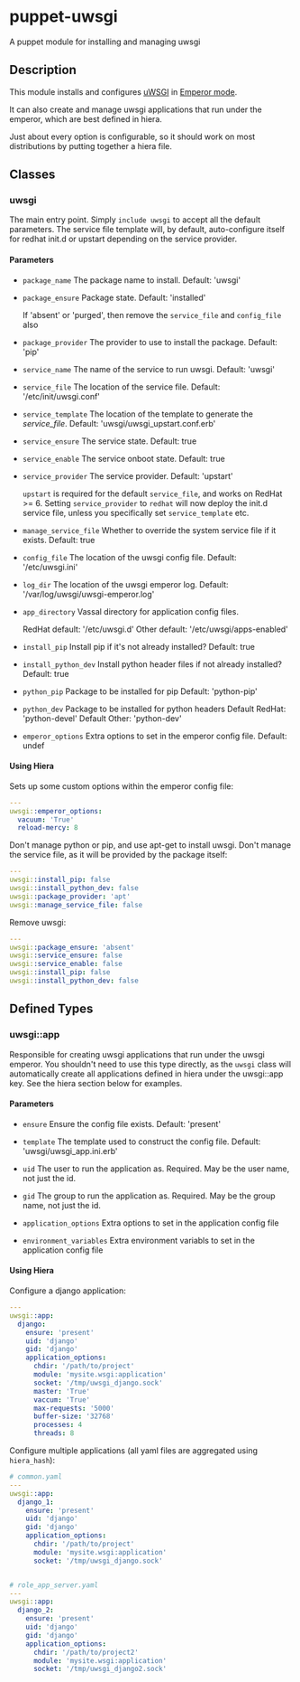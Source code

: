 puppet-uwsgi
============

A puppet module for installing and managing uwsgi

## Description

This module installs and configures [uWSGI](http://uwsgi-docs.readthedocs.org)
in [Emperor mode](http://uwsgi-docs.readthedocs.org/en/latest/Emperor.html).

It can also create and manage uwsgi applications that run under the emperor,
which are best defined in hiera.

Just about every option is configurable, so it should work on most distributions
by putting together a hiera file.

## Classes

### uwsgi

The main entry point. Simply ``include uwsgi`` to accept all the default
parameters. The service file template will, by default, auto-configure itself for
redhat init.d or upstart depending on the service provider.

#### Parameters

* `package_name`
   The package name to install.
   Default: 'uwsgi'

* `package_ensure`
   Package state.
   Default: 'installed'

   If 'absent' or 'purged', then remove the `service_file` and `config_file`
   also

* `package_provider`
   The provider to use to install the package.
   Default: 'pip'

* `service_name`
   The name of the service to run uwsgi.
   Default: 'uwsgi'

* `service_file`
   The location of the service file.
   Default: '/etc/init/uwsgi.conf'

* `service_template`
   The location of the template to generate the *service_file*.
   Default: 'uwsgi/uwsgi_upstart.conf.erb'

* `service_ensure`
   The service state.
   Default: true

* `service_enable`
   The service onboot state.
   Default: true

* `service_provider`
   The service provider.
   Default: 'upstart'

   `upstart` is required for the default `service_file`, and
   works on RedHat >= 6. Setting `service_provider` to `redhat`
   will now deploy the init.d service file, unless you specifically
   set `service_template` etc.

* `manage_service_file`
   Whether to override the system service file if it exists.
   Default: true

* `config_file`
   The location of the uwsgi config file.
   Default: '/etc/uwsgi.ini'

* `log_dir`
   The location of the uwsgi emperor log.
   Default: '/var/log/uwsgi/uwsgi-emperor.log'

* `app_directory`
   Vassal directory for application config files.

   RedHat default: '/etc/uwsgi.d'
   Other default: '/etc/uwsgi/apps-enabled'

* `install_pip`
   Install pip if it's not already installed?
   Default: true

* `install_python_dev`
   Install python header files if not already installed?
   Default: true

* `python_pip`
   Package to be installed for pip
   Default: 'python-pip'

* `python_dev`
   Package to be installed for python headers
   Default RedHat: 'python-devel'
   Default Other: 'python-dev'

* `emperor_options`
   Extra options to set in the emperor config file. Default: undef

#### Using Hiera

Sets up some custom options within the emperor config file:

```yaml
---
uwsgi::emperor_options:
  vacuum: 'True'
  reload-mercy: 8
```

Don't manage python or pip, and use apt-get to install uwsgi. Don't manage
the service file, as it will be provided by the package itself:

```yaml
---
uwsgi::install_pip: false
uwsgi::install_python_dev: false
uwsgi::package_provider: 'apt'
uwsgi::manage_service_file: false
```

Remove uwsgi:

```yaml
---
uwsgi::package_ensure: 'absent'
uwsgi::service_ensure: false
uwsgi::service_enable: false
uwsgi::install_pip: false
uwsgi::install_python_dev: false
```

## Defined Types

### uwsgi::app

Responsible for creating uwsgi applications that run under the uwsgi emperor.
You shouldn't need to use this type directly, as the `uwsgi` class will
automatically create all applications defined in hiera under the uwsgi::app
key. See the hiera section below for examples.

#### Parameters

* `ensure`
   Ensure the config file exists. Default: 'present'

* `template`
   The template used to construct the config file.
   Default: 'uwsgi/uwsgi_app.ini.erb'

* `uid`
   The user to run the application as. Required.
   May be the user name, not just the id.

* `gid`
   The group to run the application as. Required.
   May be the group name, not just the id.

* `application_options`
   Extra options to set in the application config file

* `environment_variables`
   Extra environment variabls to set in the application config file

#### Using Hiera

Configure a django application:

```yaml
---
uwsgi::app:
  django:
    ensure: 'present'
    uid: 'django'
    gid: 'django'
    application_options:
      chdir: '/path/to/project'
      module: 'mysite.wsgi:application'
      socket: '/tmp/uwsgi_django.sock'
      master: 'True'
      vaccum: 'True'
      max-requests: '5000'
      buffer-size: '32768'
      processes: 4
      threads: 8
```

Configure multiple applications (all yaml files are aggregated using
`hiera_hash`):

```yaml
# common.yaml
---
uwsgi::app:
  django_1:
    ensure: 'present'
    uid: 'django'
    gid: 'django'
    application_options:
      chdir: '/path/to/project'
      module: 'mysite.wsgi:application'
      socket: '/tmp/uwsgi_django.sock'


# role_app_server.yaml
---
uwsgi::app:
  django_2:
    ensure: 'present'
    uid: 'django'
    gid: 'django'
    application_options:
      chdir: '/path/to/project2'
      module: 'mysite.wsgi:application'
      socket: '/tmp/uwsgi_django2.sock'
```
